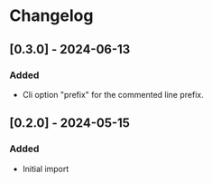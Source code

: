 # Changelog

## [0.3.0] - 2024-06-13

### Added
- Cli option "prefix" for the commented line prefix.

## [0.2.0] - 2024-05-15

### Added
- Initial import
 